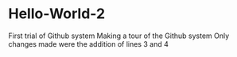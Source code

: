 # Hello-World-2
First trial of Github system
Making a tour of the Github system
Only changes made were the addition of lines 3 and 4
